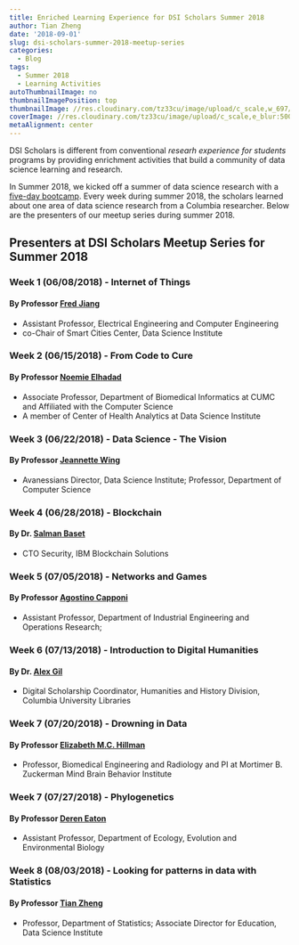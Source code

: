 ```yaml
---
title: Enriched Learning Experience for DSI Scholars Summer 2018
author: Tian Zheng
date: '2018-09-01'
slug: dsi-scholars-summer-2018-meetup-series
categories:
  - Blog
tags:
  - Summer 2018
  - Learning Activities
autoThumbnailImage: no
thumbnailImagePosition: top
thumbnailImage: //res.cloudinary.com/tz33cu/image/upload/c_scale,w_697/v1547241297/DSI-scholars/Presentation1_vclqsh.png
coverImage: //res.cloudinary.com/tz33cu/image/upload/c_scale,e_blur:500,w_800/v1547241297/DSI-scholars/Presentation1_vclqsh.png
metaAlignment: center
---
```

DSI Scholars is different from conventional *researh experience for students* programs by providing enrichment activities that build a community of data science learning and research. 

<!--more-->

In Summer 2018, we kicked off a summer of data science research with a [five-day bootcamp](https://datascience.columbia.edu/scholars/bootcamp). Every week during summer 2018, the scholars learned about one area of data science research from a Columbia researcher. Below are the presenters of our meetup series during summer 2018.
## Presenters at DSI Scholars Meetup Series for Summer 2018

### Week 1 (06/08/2018) - Internet of Things
#### By Professor [Fred Jiang](http://fredjiang.com/)
+ Assistant Professor, Electrical Engineering and Computer Engineering
+ co-Chair of Smart Cities Center, Data Science Institute  

### Week 2 (06/15/2018) - From Code to Cure
#### By Professor [Noemie Elhadad](http://datascience.columbia.edu/noemie-elhadad)
+ Associate Professor, Department of Biomedical Informatics at CUMC and Affiliated with the Computer Science
+ A member of Center of Health Analytics at Data Science Institute 

### Week 3 (06/22/2018) - Data Science - The Vision
#### By Professor [Jeannette Wing](http://datascience.columbia.edu/director-jeannette-wing)
+ Avanessians Director, Data Science Institute; Professor, Department of Computer Science

### Week 4 (06/28/2018) - Blockchain
#### By Dr. [Salman Baset](https://researcher.watson.ibm.com/researcher/view.php?person=us-sabaset)
+ CTO Security, IBM Blockchain Solutions

### Week 5 (07/05/2018) - Networks and Games
#### By Professor [Agostino Capponi](http://www.columbia.edu/~ac3827/)
+ Assistant Professor, Department of Industrial Engineering and Operations Research;

### Week 6 (07/13/2018) - Introduction to Digital Humanities
#### By Dr. [Alex Gil](https://english.columbia.edu/people/profile/466)
+ Digital Scholarship Coordinator, Humanities and History Division, Columbia University Libraries

### Week 7 (07/20/2018) - Drowning in Data
#### By Professor [Elizabeth M.C. Hillman](http://orion.bme.columbia.edu/~hillman/Hillman.html)
+ Professor, Biomedical Engineering and Radiology and PI at Mortimer B. Zuckerman Mind Brain Behavior Institute

### Week 7 (07/27/2018) - Phylogenetics
#### By Professor [Deren Eaton](http://e3b.columbia.edu/faculty/deren-eaton/)
+ Assistant Professor, Department of Ecology, Evolution and Environmental Biology

### Week 8 (08/03/2018) - Looking for patterns in data with Statistics
#### By Professor [Tian Zheng](http://www.stat.columbia.edu/~tzheng/)
+ Professor, Department of Statistics; Associate Director for Education, Data Science Institute